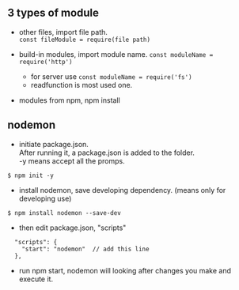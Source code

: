 ## 3 types of module

- other files, import file path.  
```const fileModule = require(file path)```

- build-in modules, import module name. 
```const moduleName = require('http')```
  - for server use
```const moduleName = require('fs')```
  - readfunction is most used one.

- modules from npm, npm install


## nodemon
- initiate package.json.    
After running it, a package.json is added to the folder.   
-y means accept all the promps.
```
$ npm init -y
```
- install nodemon, save developing dependency. (means only for developing use)
```
$ npm install nodemon --save-dev
```
- then edit package.json, "scripts"
```
  "scripts": {
    "start": "nodemon"  // add this line
  },
```
- run npm start, nodemon will looking after changes you make and execute it.

